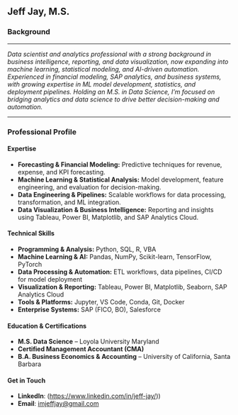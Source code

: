 ## Jeff Jay, M.S.



### Background
---
*Data scientist and analytics professional with a strong background in business intelligence, reporting, and data visualization, now expanding into machine learning, statistical modeling, and AI-driven automation. Experienced in financial modeling, SAP analytics, and business systems, with growing expertise in ML model development, statistics, and deployment pipelines. Holding an M.S. in Data Science, I’m focused on bridging analytics and data science to drive better decision-making and automation.*

---
### Professional Profile

#### **Expertise**
- **Forecasting & Financial Modeling:** Predictive techniques for revenue, expense, and KPI forecasting.  
- **Machine Learning & Statistical Analysis:** Model development, feature engineering, and evaluation for decision-making.  
- **Data Engineering & Pipelines:** Scalable workflows for data processing, transformation, and ML integration.  
- **Data Visualization & Business Intelligence:** Reporting and insights using Tableau, Power BI, Matplotlib, and SAP Analytics Cloud.  

#### **Technical Skills**
- **Programming & Analysis:** Python, SQL, R, VBA  
- **Machine Learning & AI:** Pandas, NumPy, Scikit-learn, TensorFlow, PyTorch  
- **Data Processing & Automation:** ETL workflows, data pipelines, CI/CD for model deployment  
- **Visualization & Reporting:** Tableau, Power BI, Matplotlib, Seaborn, SAP Analytics Cloud  
- **Tools & Platforms:** Jupyter, VS Code, Conda, Git, Docker  
- **Enterprise Systems:** SAP (FICO, BO), Salesforce  

#### Education & Certifications
- **M.S. Data Science** – Loyola University Maryland
- **Certified Management Accountant (CMA)**
- **B.A. Business Economics & Accounting** – University of California, Santa Barbara

#### Get in Touch
- **LinkedIn**: (https://www.linkedin.com/in/jeff-jay/))  
- **Email**: imjeffjay@gmail.com  






